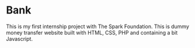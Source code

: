 # Bank
This is my first internship project with The Spark Foundation. This is dummy money transfer website built with HTML, CSS, PHP and containing a bit Javascript.
